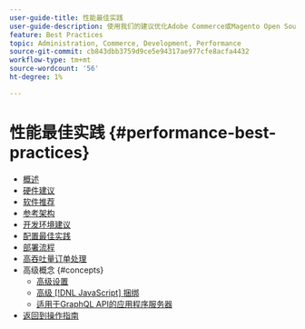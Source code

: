 ```yaml
---
user-guide-title: 性能最佳实践
user-guide-description: 使用我们的建议优化Adobe Commerce或Magento Open Source生产部署的性能。
feature: Best Practices
topic: Administration, Commerce, Development, Performance
source-git-commit: cb843dbb3759d9ce5e94317ae977cfe8acfa4432
workflow-type: tm+mt
source-wordcount: '56'
ht-degree: 1%

---
```



# 性能最佳实践 {#performance-best-practices}

- [概述](overview.md)
- [硬件建议](hardware.md)
- [软件推荐](software.md)
- [参考架构](reference-architecture.md)
- [开发环境建议](development-environment.md)
- [配置最佳实践](configuration.md)
- [部署流程](deployment-flow.md)
- [高吞吐量订单处理](high-throughput-order-processing.md)
- 高级概念 {#concepts}
   - [高级设置](advanced-setup.md)
   - [高级 [!DNL JavaScript] 捆绑](advanced-js-bundling.md)
   - [适用于GraphQL API的应用程序服务器](application-server.md)
- [返回到操作指南](https://experienceleague.adobe.com/docs/commerce-operations/operational-guides/home.html)
